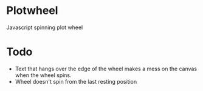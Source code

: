 # Plotwheel
Javascript spinning plot wheel

# Todo
- Text that hangs over the edge of the wheel makes a mess on the canvas when the wheel spins.
- Wheel doesn't spin from the last resting position
